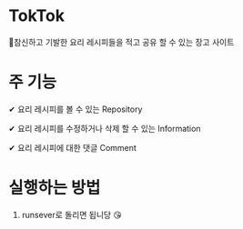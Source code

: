 # TokTok
   🌱참신하고 기발한 요리 레시피들을 적고 공유 할 수 있는 장고 사이트
  
  
# 주 기능 
   ✔ 요리 레시피를 볼 수 있는 Repository 
  
   ✔ 요리 레시피를 수정하거나 삭제 할 수 있는 Information
   
   ✔ 요리 레시피에 대한 댓글 Comment
   
   
# 실행하는 방법 
   1. runsever로 돌리면 됩니당 😘


